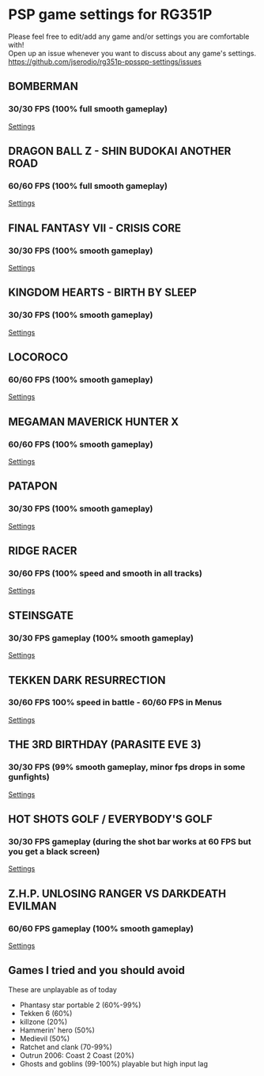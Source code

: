 # PSP game settings for RG351P
Please feel free to edit/add any game and/or settings you are comfortable with!  
Open up an issue whenever you want to discuss about any game's settings.  
https://github.com/jserodio/rg351p-ppsspp-settings/issues

## BOMBERMAN
### 30/30 FPS (100% full smooth gameplay)
[Settings](BOMBERMAN.md)

## DRAGON BALL Z - SHIN BUDOKAI ANOTHER ROAD
### 60/60 FPS (100% full smooth gameplay)
[Settings](DRAGON%20BALL%20Z%20-%20SHIN%20BUDOKAI%20ANOTHER%20ROAD.md)

## FINAL FANTASY VII - CRISIS CORE
### 30/30 FPS (100% smooth gameplay)
[Settings](FINAL%20FANTASY%20VII%20-%20CRISIS%20CORE.md)

## KINGDOM HEARTS - BIRTH BY SLEEP 
### 30/30 FPS (100% smooth gameplay)
[Settings](KINGDOM%20HEARTS%20-%20BIRTH%20BY%20SLEEP.md)

## LOCOROCO
### 60/60 FPS (100% smooth gameplay)
[Settings](LOCOROCO.md)

## MEGAMAN MAVERICK HUNTER X
### 60/60 FPS (100% smooth gameplay)
[Settings](MEGAMAN%20MAVERICK%20HUNTER%20X.md)

## PATAPON
### 30/30 FPS (100% smooth gameplay)
[Settings](PATAPON.md)

## RIDGE RACER
### 30/60 FPS (100% speed and smooth in all tracks)
[Settings](RIDGE%20RACER.md) 

## STEINSGATE
### 30/30 FPS gameplay (100% smooth gameplay)
[Settings](STEINSGATE.md)

## TEKKEN DARK RESURRECTION
### 30/60 FPS 100% speed in battle - 60/60 FPS in Menus
[Settings](TEKKEN%20DARK%20RESURRECTION.md)

## THE 3RD BIRTHDAY (PARASITE EVE 3)
### 30/30 FPS (99% smooth gameplay, minor fps drops in some gunfights)
[Settings](THE%203RD%20BIRTHDAY%20(PARASITE%20EVE%203).md)

## HOT SHOTS GOLF / EVERYBODY'S GOLF
### 30/30 FPS gameplay (during the shot bar works at 60 FPS but you get a black screen)
[Settings](HOT%20SHOTS%20GOLF.md)

## Z.H.P. UNLOSING RANGER VS DARKDEATH EVILMAN
### 60/60 FPS gameplay (100% smooth gameplay)
[Settings](Z.H.P.%20UNLOSING%20RANGER%20VS%20DARKDEATH%20EVILMAN.md)

## Games I tried and you should avoid
These are unplayable as of today
- Phantasy star portable 2 (60%-99%)
- Tekken 6 (60%)
- killzone (20%)
- Hammerin' hero (50%)
- Medievil (50%)
- Ratchet and clank (70-99%)
- Outrun 2006: Coast 2 Coast (20%)
- Ghosts and goblins (99-100%) playable but high input lag
